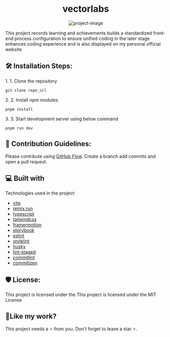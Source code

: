 <h1 align="center" id="title">vectorlabs</h1>

<p align="center"><img src="https://socialify.git.ci/li-ze-yan/vectorlabs/image?font=Inter&amp;language=1&amp;name=1&amp;owner=1&amp;pattern=Plus&amp;theme=Light" alt="project-image"></p>

<p id="description">This project records learning and achievements builds a standardized front-end process configuration to ensure unified coding in the later stage enhances coding experience and is also displayed on my personal official website</p>

<h2>🛠️ Installation Steps:</h2>

<p>1. 1. Clone the repository</p>

```
git clone repo_url
```

<p>2. 2. Install npm modules</p>

```
pnpm install
```

<p>3. 3. Start development server using below command</p>

```
pnpm run dev
```

<h2>🍰 Contribution Guidelines:</h2>

Please contribute using [GitHub Flow](https://docs.github.com/en/get-started/using-github/github-flow). Create a branch add commits and open a pull request.

<h2>💻 Built with</h2>

Technologies used in the project:

- [vite](https://vitejs.dev/)
- [remix.run](https://remix.run/)
- [typescript](https://www.typescriptlang.org/)
- [tailwindcss](https://tailwindcss.com/)
- [framermotion](https://www.framer.com/motion/)
- [storybook](https://storybook.js.org/)
- [eslint](https://eslint.org/)
- [stylelint](https://stylelint.io/)
- [husky](https://typicode.github.io/husky/)
- [lint-staged](https://github.com/lint-staged/lint-staged)
- [commitlint](https://commitlint.js.org/)
- [commitizen](https://commitizen-tools.github.io/commitizen/)

<h2>🛡️ License:</h2>

This project is licensed under the This project is licensed under the MIT License

<h2>💖Like my work?</h2>

This project needs a ⭐️ from you. Don't forget to leave a star ⭐️.
